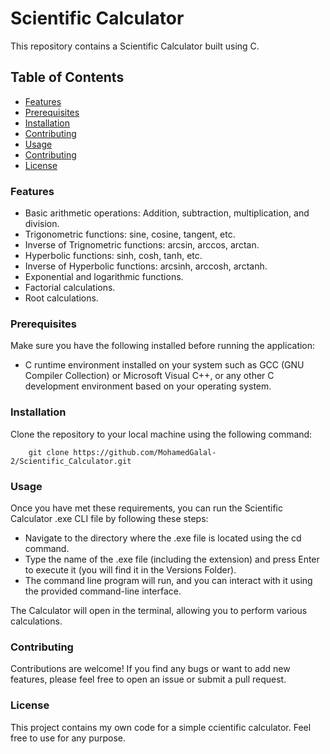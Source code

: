 # Scientific Calculator
This repository contains a Scientific Calculator built using C.

## Table of Contents
- [Features](#Features)
- [Prerequisites](#Prerequisites)
- [Installation](#Installation)
- [Contributing](#Contributing)
- [Usage](#Usage)
- [Contributing](#Contributing)
- [License](#License)

### Features
* Basic arithmetic operations: Addition, subtraction, multiplication, and division.
* Trigonometric functions: sine, cosine, tangent, etc.
* Inverse of Trignometric functions: arcsin, arccos, arctan.
* Hyperbolic functions: sinh, cosh, tanh, etc.
* Inverse of Hyperbolic functions: arcsinh, arccosh, arctanh.
* Exponential and logarithmic functions.
* Factorial calculations.
* Root calculations.

### Prerequisites
Make sure you have the following installed before running the application:

* C runtime environment installed on your system such as GCC (GNU Compiler Collection) or Microsoft Visual C++, or any other C development environment based on your operating system.

### Installation
Clone the repository to your local machine using the following command:

        git clone https://github.com/MohamedGalal-2/Scientific_Calculator.git

### Usage
Once you have met these requirements, you can run the Scientific Calculator .exe CLI file by following these steps:

* Navigate to the directory where the .exe file is located using the cd command.
* Type the name of the .exe file (including the extension) and press Enter to execute it (you will find it in the Versions Folder).
* The command line program will run, and you can interact with it using the provided command-line interface.

The Calculator will open in the terminal, allowing you to perform various calculations.

### Contributing
Contributions are welcome! If you find any bugs or want to add new features, please feel free to open an issue or submit a pull request.

### License
This project contains my own code for a simple ccientific calculator. Feel free to use for any purpose.
